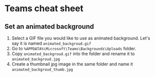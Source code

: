 # Teams cheat sheet

## Set an animated background

1. Select a GIF file you would like to use as animated background. Let's say it is named `animated_backgroud.gif`
2. Go to `%APPDATA%\Microsoft\Teams\Backgrounds\Uploads` folder.
3. Copy `animated_backgroud.gif` into the folder and rename it to `animated_backgroud.jpg`
4. Create a thumbnail jpg image in the same folder and name it `animated_backgroud_thumb.jpg`
